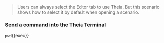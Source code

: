 
> Users can always select the Editor tab to use Theia.
> But this scenario shows how to select it by default when opening a scenario.

### Send a command into the Theia Terminal
`pwd`{{exec}}
